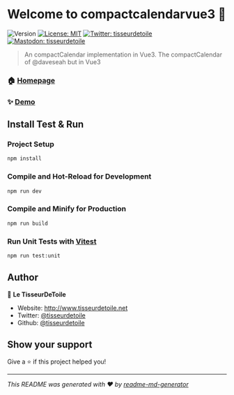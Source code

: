 # Welcome to compactcalendarvue3 👋

![Version](https://img.shields.io/badge/version-0.3.0-blue.svg?cacheSeconds=2592000)
[![License: MIT](https://img.shields.io/badge/License-MIT-yellow.svg)](#)
[![Twitter: tisseurdetoile](https://img.shields.io/twitter/follow/tisseurdetoile.svg?style=social)](https://twitter.com/tisseurdetoile)
[![Mastodon: tisseurdetoile](https://img.shields.io/mastodon/follow/000006796?domain=https%3A%2F%2Fframapiaf.org%2F&style=social)](https://framapiaf.org/@Tisseurdetoile)


> An compactCalendar implementation in Vue3.
> The compactCalendar of @daveseah but in Vue3

### 🏠 [Homepage](https://github.com/tisseurdetoile/compactcalendarvue3)

### ✨ [Demo](http://github.tisseurdetoile.net/compactcalendarvue3/)

## Install Test & Run

### Project Setup

```sh
npm install
```

### Compile and Hot-Reload for Development

```sh
npm run dev
```

### Compile and Minify for Production

```sh
npm run build
```

### Run Unit Tests with [Vitest](https://vitest.dev/)

```sh
npm run test:unit
```

## Author

👤 **Le TisseurDeToile**

- Website: <http://www.tisseurdetoile.net>
- Twitter: [@tisseurdetoile](https://twitter.com/tisseurdetoile)
- Github: [@tisseurdetoile](https://github.com/tisseurdetoile)

## Show your support

Give a ⭐️ if this project helped you!

---

_This README was generated with ❤️ by [readme-md-generator](https://github.com/kefranabg/readme-md-generator)_
